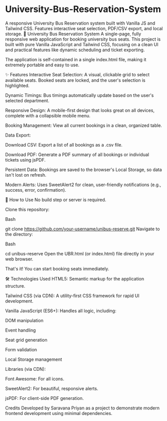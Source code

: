 # University-Bus-Reservation-System
A responsive University Bus Reservation system built with Vanilla JS and Tailwind CSS. Features interactive seat selection, PDF/CSV export, and local storage.
🚌 University Bus Reservation System
A single-page, fully responsive web application for booking university bus seats. This project is built with pure Vanilla JavaScript and Tailwind CSS, focusing on a clean UI and practical features like dynamic scheduling and ticket exporting.

The application is self-contained in a single index.html file, making it extremely portable and easy to use.

✨ Features
Interactive Seat Selection: A visual, clickable grid to select available seats. Booked seats are locked, and the user's selection is highlighted.

Dynamic Timings: Bus timings automatically update based on the user's selected department.

Responsive Design: A mobile-first design that looks great on all devices, complete with a collapsible mobile menu.

Booking Management: View all current bookings in a clean, organized table.

Data Export:

Download CSV: Export a list of all bookings as a .csv file.

Download PDF: Generate a PDF summary of all bookings or individual tickets using jsPDF.

Persistent Data: Bookings are saved to the browser's Local Storage, so data isn't lost on refresh.

Modern Alerts: Uses SweetAlert2 for clean, user-friendly notifications (e.g., success, error, confirmation).

🚀 How to Use
No build step or server is required.

Clone this repository:

Bash

git clone https://github.com/your-username/unibus-reserve.git
Navigate to the directory:

Bash

cd unibus-reserve
Open the UBR.html (or index.html) file directly in your web browser.

That's it! You can start booking seats immediately.

🛠️ Technologies Used
HTML5: Semantic markup for the application structure.

Tailwind CSS (via CDN): A utility-first CSS framework for rapid UI development.

Vanilla JavaScript (ES6+): Handles all logic, including:

DOM manipulation

Event handling

Seat grid generation

Form validation

Local Storage management

Libraries (via CDN):

Font Awesome: For all icons.

SweetAlert2: For beautiful, responsive alerts.

jsPDF: For client-side PDF generation.

Credits
Developed by Saravana Priyan as a project to demonstrate modern frontend development using minimal dependencies.
